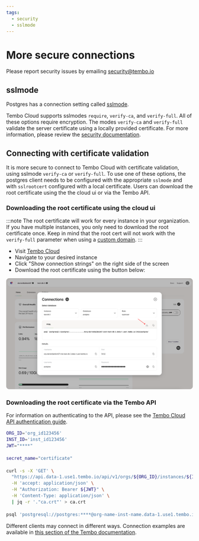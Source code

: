 ```yaml
---
tags:
  - security
  - sslmode
---
```


# More secure connections

Please report security issues by emailing security@tembo.io

## sslmode

Postgres has a connection setting called [sslmode](https://www.postgresql.org/docs/current/libpq-ssl.html).

Tembo Cloud supports sslmodes `require`, `verify-ca`, and `verify-full`. All of these options require encryption. The modes `verify-ca` and `verify-full` validate the server certificate using a locally provided certificate. For more information, please review the [security documentation](/docs/tembo-cloud/security-and-authentication/security#ssl-and-certificates).

## Connecting with certificate validation

It is more secure to connect to Tembo Cloud with certificate validation, using sslmode `verify-ca` or `verify-full`. To use one of these options, the postgres client needs to be configured with the appropriate `sslmode` and with `sslrootcert` configured with a local certificate. Users can download the root certificate using the the cloud ui or via the Tembo API.

### Downloading the root certificate using the cloud ui

:::note
The root certificate will work for every instance in your organization. If you have multiple instances, you only need to download the root certificate once. Keep in mind that the root cert will not work with the `verify-full` parameter when using a [custom domain](/docs/tembo-cloud/configuration-and-management/custom-domains).
:::

- Visit [Tembo Cloud](https://cloud.tembo.io)
- Navigate to your desired instance
- Click "Show connection strings" on the right side of the screen
- Download the root certificate using the button below:

![test](./tembo-ui-download-cert-btn.svg)

### Downloading the root certificate via the Tembo API

For information on authenticating to the API, please see the [Tembo Cloud API authentication guide](https://tembo.io/docs/tembo-cloud/security-and-authentication/api-authentication).

```bash
ORG_ID='org_id123456'
INST_ID='inst_id123456'
JWT="****"

secret_name="certificate"

curl -s -X 'GET' \
  "https://api.data-1.use1.tembo.io/api/v1/orgs/${ORG_ID}/instances/${INST_ID}/secrets/${secret_name}" \
  -H 'accept: application/json' \
  -H "Authorization: Bearer ${JWT}" \
  -H 'Content-Type: application/json' \
  | jq -r '."ca.crt"' > ca.crt

psql 'postgresql://postgres:****@org-name-inst-name.data-1.use1.tembo.io:5432?sslmode=verify-full&sslrootcert=ca.crt'
```

Different clients may connect in different ways. Connection examples are available in [this section of the Tembo documentation](/docs/category/connection-examples).
